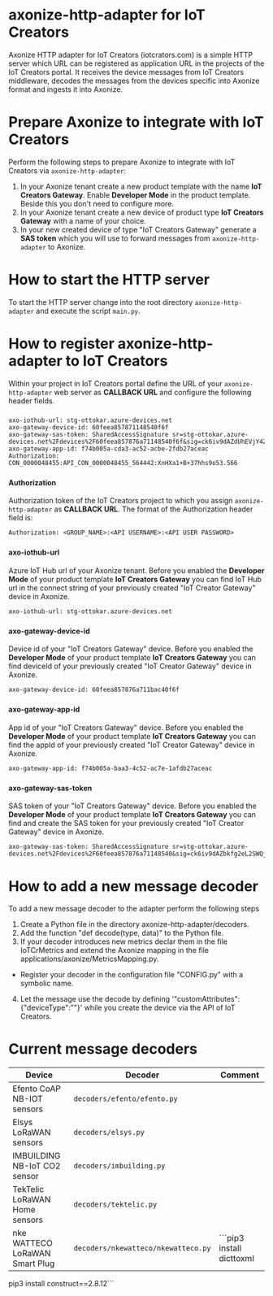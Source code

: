 # axonize-http-adapter for IoT Creators
Axonize HTTP adapter for IoT Creators (iotcrators.com) is a simple HTTP server which URL can be registered as application URL in the projects of the IoT Creators portal. It receives the device messages from IoT Creators middleware, decodes the messages from the devices specific into Axonize format and ingests it into Axonize.
###
###
# Prepare Axonize to integrate with IoT Creators
Perform the following steps to prepare Axonize to integrate with IoT Creators via `axonize-http-adapter`:
1. In your Axonize tenant create a new product template with the name **IoT Creators Gateway**. Enable **Developer Mode** in the product template. Beside this you don't need to configure more.
2. In your Axonize tenant create a new device of product type **IoT Creators Gateway** with a name of your choice. 
3. In your new created device of type "IoT Creators Gateway" generate a **SAS token** which you will use to forward messages from `axonize-http-adapter` to Axonize.
###
###
# How to start the HTTP server
To start the HTTP server change into the root directory `axonize-http-adapter` and execute the script `main.py`.
###
###
# How to register axonize-http-adapter to IoT Creators
Within your project in IoT Creators portal define the URL of your `axonize-http-adapter` web server as **CALLBACK URL** and configure the following header fields.
###
```
axo-iothub-url: stg-ottokar.azure-devices.net
axo-gateway-device-id: 60feea857871148540f6f
axo-gateway-sas-token: SharedAccessSignature sr=stg-ottokar.azure-devices.net%2Fdevices%2F60feea857876a71148540f6f&sig=ck6iv9dAZdUhEVjY4ZJ8wn2ZcYc54%3D&se=1654001125
axo-gateway-app-id: f74b005a-cda3-ac52-acbe-2fdb27aceac
Authorization: CON_0000048455:API_CON_0000048455_564442:XnHXa1+B+37hhs9o53.566

```
###
#### Authorization
Authorization token of the IoT Creators project to which you assign `axonize-http-adapter` as **CALLBACK URL**. 
The format of the Authorization header field is:
```
Authorization: <GROUP_NAME>:<API USERNAME>:<API USER PASSWORD>
```
###
#### axo-iothub-url
Azure IoT Hub url of your Axonize tenant. Before you enabled the **Developer Mode** of your product template **IoT Creators Gateway** you can find IoT Hub url in the connect string of your previously created "IoT Creator Gateway" device in Axonize.
```
axo-iothub-url: stg-ottokar.azure-devices.net
```
###
#### axo-gateway-device-id
Device id of your "IoT Creators Gateway" device. Before you enabled the **Developer Mode** of your product template **IoT Creators Gateway** you can find deviceId of your previously created "IoT Creator Gateway" device in Axonize.
```
axo-gateway-device-id: 60feea857876a711bac40f6f
```
###
#### axo-gateway-app-id
App id of your "IoT Creators Gateway" device. Before you enabled the **Developer Mode** of your product template **IoT Creators Gateway** you can find the appId of your previously created "IoT Creator Gateway" device in Axonize.
```
axo-gateway-app-id: f74b005a-baa3-4c52-ac7e-1afdb27aceac
```
###
#### axo-gateway-sas-token
SAS token of your "IoT Creators Gateway" device. Before you enabled the **Developer Mode** of your product template **IoT Creators Gateway** you can find and create the SAS token for your previously created "IoT Creator Gateway" device in Axonize.
```
axo-gateway-sas-token: SharedAccessSignature sr=stg-ottokar.azure-devices.net%2Fdevices%2F60feea857876a71148540&sig=ck6iv9dAZbkfg2eL2SWQjIhEVjY4ZJ8wn2ZcYc54%3D&se=1654001125
```
###
###
# How to add a new message decoder 
To add a new message decoder to the adapter perform the following steps
1. Create a Python file in the directory axonize-http-adapter/decoders.
2. Add the function "def decode(type, data)" to the Python file.
3. If your decoder introduces new metrics declar them in the file IoTCrMetrics and extend the Axonize mapping in the file applications/axonize/MetricsMapping.py.
- Register your decoder in the configuration file "CONFIG.py" with a symbolic name.
4. Let the message use the decode by defining '"customAttributes":{"deviceType":"<MY DECODER NAME>"}' while you create the device via the API of IoT Creators.
###
###
# Current message decoders
Device | Decoder | Comment
-------|---------|---------
Efento CoAP NB-IOT sensors | `decoders/efento/efento.py` |
Elsys LoRaWAN sensors | `decoders/elsys.py` |
IMBUILDING NB-IoT CO2 sensor | `decoders/imbuilding.py` |
TekTelic LoRaWAN Home sensors | `decoders/tektelic.py`|
nke WATTECO LoRaWAN Smart Plug | `decoders/nkewatteco/nkewatteco.py` | ```pip3 install dicttoxml
  pip3 install construct==2.8.12```

